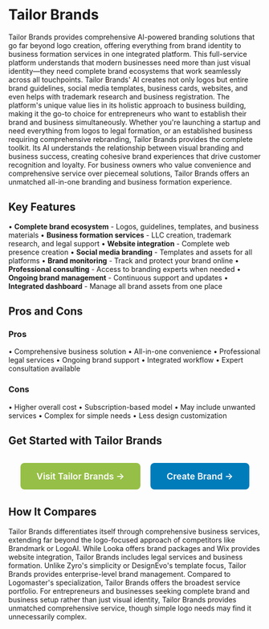 # Tailor Brands

Tailor Brands provides comprehensive AI-powered branding solutions that go far beyond logo creation, offering everything from brand identity to business formation services in one integrated platform. This full-service platform understands that modern businesses need more than just visual identity—they need complete brand ecosystems that work seamlessly across all touchpoints. Tailor Brands' AI creates not only logos but entire brand guidelines, social media templates, business cards, websites, and even helps with trademark research and business registration. The platform's unique value lies in its holistic approach to business building, making it the go-to choice for entrepreneurs who want to establish their brand and business simultaneously. Whether you're launching a startup and need everything from logos to legal formation, or an established business requiring comprehensive rebranding, Tailor Brands provides the complete toolkit. Its AI understands the relationship between visual branding and business success, creating cohesive brand experiences that drive customer recognition and loyalty. For business owners who value convenience and comprehensive service over piecemeal solutions, Tailor Brands offers an unmatched all-in-one branding and business formation experience.

## Key Features

• **Complete brand ecosystem** - Logos, guidelines, templates, and business materials
• **Business formation services** - LLC creation, trademark research, and legal support
• **Website integration** - Complete web presence creation
• **Social media branding** - Templates and assets for all platforms
• **Brand monitoring** - Track and protect your brand online
• **Professional consulting** - Access to branding experts when needed
• **Ongoing brand management** - Continuous support and updates
• **Integrated dashboard** - Manage all brand assets from one place

## Pros and Cons

### Pros
• Comprehensive business solution
• All-in-one convenience
• Professional legal services
• Ongoing brand support
• Integrated workflow
• Expert consultation available

### Cons
• Higher overall cost
• Subscription-based model
• May include unwanted services
• Complex for simple needs
• Less design customization

## Get Started with Tailor Brands

<div style="text-align: center; margin: 2rem 0;">
  <a href="https://www.tailorbrands.com" target="_blank" rel="noopener noreferrer" style="display: inline-block; background: #96BF47; color: white; padding: 1rem 2rem; text-decoration: none; border-radius: 8px; font-weight: 600; font-size: 1.1rem; margin-right: 1rem;">Visit Tailor Brands →</a>
  <a href="https://www.tailorbrands.com/logo-maker" target="_blank" rel="noopener noreferrer" style="display: inline-block; background: #007cba; color: white; padding: 1rem 2rem; text-decoration: none; border-radius: 8px; font-weight: 600; font-size: 1.1rem;">Create Brand →</a>
</div>

## How It Compares

Tailor Brands differentiates itself through comprehensive business services, extending far beyond the logo-focused approach of competitors like Brandmark or LogoAI. While Looka offers brand packages and Wix provides website integration, Tailor Brands includes legal services and business formation. Unlike Zyro's simplicity or DesignEvo's template focus, Tailor Brands provides enterprise-level brand management. Compared to Logomaster's specialization, Tailor Brands offers the broadest service portfolio. For entrepreneurs and businesses seeking complete brand and business setup rather than just visual identity, Tailor Brands provides unmatched comprehensive service, though simple logo needs may find it unnecessarily complex.